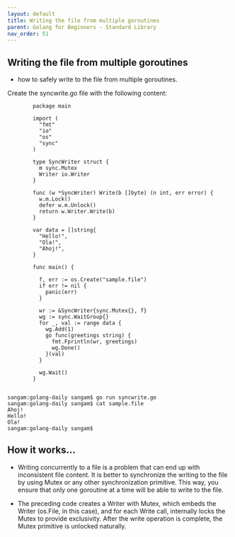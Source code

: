 ```yaml
---
layout: default
title: Writing the file from multiple goroutines
parent: Golang for Beginners - Standard Library
nav_order: 51
---
```



## Writing the file from multiple goroutines

 - how to safely write to the file from multiple goroutines.

Create the syncwrite.go file with the following content:
```
        package main

        import (
          "fmt"
          "io"
          "os"
          "sync"
        )

        type SyncWriter struct {
          m sync.Mutex
          Writer io.Writer
        }

        func (w *SyncWriter) Write(b []byte) (n int, err error) {
          w.m.Lock()
          defer w.m.Unlock()
          return w.Writer.Write(b)
        }

        var data = []string{
          "Hello!",
          "Ola!",
          "Ahoj!",
        }

        func main() {

          f, err := os.Create("sample.file")
          if err != nil {
            panic(err)
          }

          wr := &SyncWriter{sync.Mutex{}, f}
          wg := sync.WaitGroup{}
          for _, val := range data {
            wg.Add(1)
            go func(greetings string) {
              fmt.Fprintln(wr, greetings)
              wg.Done()
            }(val)
          }

          wg.Wait()
        }


```

```
sangam:golang-daily sangam$ go run syncwrite.go
sangam:golang-daily sangam$ cat sample.file 
Ahoj!
Hello!
Ola!
sangam:golang-daily sangam$ 

```

## How it works...

- Writing concurrently to a file is a problem that can end up with inconsistent file content. It is better to synchronize the writing to the file by using Mutex or any other synchronization primitive. This way, you ensure that only one goroutine at a time will be able to write to the file. 

- The preceding code creates a Writer with Mutex, which embeds the Writer (os.File, in this case), and for each Write call, internally locks the Mutex to provide exclusivity. After the write operation is complete, the Mutex primitive is unlocked naturally.
